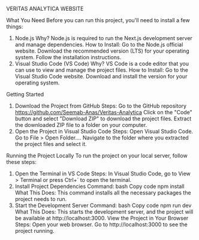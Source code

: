 VERITAS ANALYTICA WEBSITE

What You Need
Before you can run this project, you'll need to install a few things:

1. Node.js
Why? Node.js is required to run the Next.js development server and manage dependencies.
How to Install:
Go to the Node.js official website.
Download the recommended version (LTS) for your operating system.
Follow the installation instructions.
2. Visual Studio Code (VS Code)
Why? VS Code is a code editor that you can use to view and manage the project files.
How to Install:
Go to the Visual Studio Code website.
Download and install the version for your operating system.

Getting Started
1. Download the Project from GitHub
Steps:
Go to the GitHub repository https://github.com/Seemab-Anas/Veritas-Analytica
Click on the "Code" button and select "Download ZIP" to download the project files.
Extract the downloaded ZIP file to a folder on your computer.
2. Open the Project in Visual Studio Code
Steps:
Open Visual Studio Code.
Go to File > Open Folder....
Navigate to the folder where you extracted the project files and select it.

Running the Project Locally
To run the project on your local server, follow these steps:

1. Open the Terminal in VS Code
Steps:
In Visual Studio Code, go to View > Terminal or press Ctrl+` to open the terminal.
2. Install Project Dependencies
Command:
bash
Copy code
npm install
What This Does: This command installs all the necessary packages the project needs to run.
3. Start the Development Server
Command:
bash
Copy code
npm run dev
What This Does: This starts the development server, and the project will be available at http://localhost:3000.
View the Project in Your Browser
Steps:
Open your web browser.
Go to http://localhost:3000 to see the project running.
